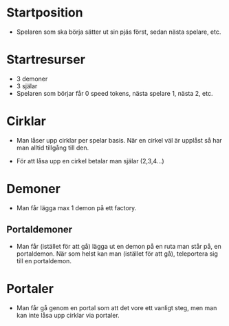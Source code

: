 # Startposition

- Spelaren som ska börja sätter ut sin pjäs först, sedan nästa spelare, etc.

# Startresurser

 - 3 demoner
 - 3 själar
 - Spelaren som börjar får 0 speed tokens, nästa spelare 1, nästa 2, etc.

# Cirklar

* Man låser upp cirklar per spelar basis. När en cirkel väl är upplåst så har man alltid tillgång till den.

* För att låsa upp en cirkel betalar man själar (2,3,4...)

# Demoner

* Man får lägga max 1 demon på ett factory.

## Portaldemoner

* Man får (istället för att gå) lägga ut en demon på en ruta man står på, en portaldemon. När som helst kan man (istället för att gå), teleportera sig till en portaldemon.

# Portaler

* Man får gå genom en portal som att det vore ett vanligt steg, men man kan inte låsa upp cirklar via portaler.